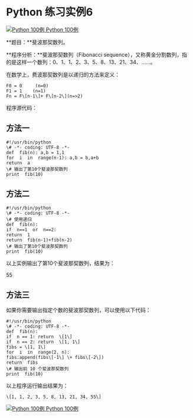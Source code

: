 Python 练习实例6
============

 [![Python 100例](../images/up.gif) Python 100例](python-100-examples.html)

**题目：**斐波那契数列。

**程序分析：**斐波那契数列（Fibonacci sequence），又称黄金分割数列，指的是这样一个数列：0、1、1、2、3、5、8、13、21、34、……。

在数学上，费波那契数列是以递归的方法来定义：
```
F0 = 0     (n=0)
F1 = 1    (n=1)
Fn = F\[n-1\]+ F\[n-2\](n=>2)
```
程序源代码：

方法一
---
```
#!/usr/bin/python  
\# -*- coding: UTF-8 -*- 
def  fib(n): a,b = 1,1
for  i  in  range(n-1): a,b = b,a+b  
return  a 
\# 输出了第10个斐波那契数列 
print  fib(10)
```
方法二
---
```
#!/usr/bin/python 
\# -*- coding: UTF-8 -*- 
\# 使用递归 
def  fib(n): 
if  n==1  or  n==2: 
return  1 
return  fib(n-1)+fib(n-2) 
\# 输出了第10个斐波那契数列
print  fib(10)
```
以上实例输出了第10个斐波那契数列，结果为：

55

方法三
---

如果你需要输出指定个数的斐波那契数列，可以使用以下代码：
```
#!/usr/bin/python 
\# -*- coding: UTF-8 -*- 
def  fib(n): 
if  n == 1: return  \[1\]  
if  n == 2: return  \[1, 1\]
fibs = \[1, 1\]  
for  i  in  range(2, n):
fibs.append(fibs\[-1\] \+ fibs\[-2\])  
return  fibs  
\# 输出前 10 个斐波那契数列 
print  fib(10)
```
以上程序运行输出结果为：
```
\[1, 1, 2, 3, 5, 8, 13, 21, 34, 55\]
```
 [![Python 100例](../images/up.gif) Python 100例](python-100-examples.html)